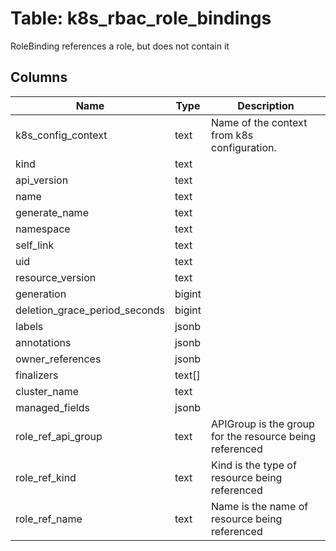 
# Table: k8s_rbac_role_bindings
RoleBinding references a role, but does not contain it
## Columns
| Name        | Type           | Description  |
| ------------- | ------------- | -----  |
|k8s_config_context|text|Name of the context from k8s configuration.|
|kind|text||
|api_version|text||
|name|text||
|generate_name|text||
|namespace|text||
|self_link|text||
|uid|text||
|resource_version|text||
|generation|bigint||
|deletion_grace_period_seconds|bigint||
|labels|jsonb||
|annotations|jsonb||
|owner_references|jsonb||
|finalizers|text[]||
|cluster_name|text||
|managed_fields|jsonb||
|role_ref_api_group|text|APIGroup is the group for the resource being referenced|
|role_ref_kind|text|Kind is the type of resource being referenced|
|role_ref_name|text|Name is the name of resource being referenced|
